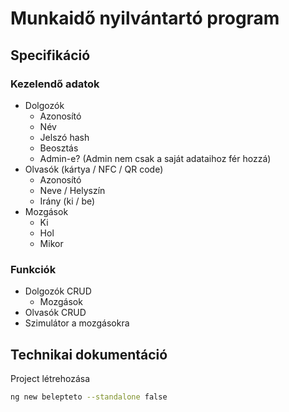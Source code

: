 # Munkaidő nyilvántartó program

## Specifikáció

### Kezelendő adatok
- Dolgozók
  - Azonosító
  - Név
  - Jelszó hash
  - Beosztás
  - Admin-e? (Admin nem csak a saját adataihoz fér hozzá)
- Olvasók (kártya / NFC / QR code)
  - Azonosító
  - Neve / Helyszín
  - Irány (ki / be)
- Mozgások
  - Ki
  - Hol
  - Mikor

### Funkciók
- Dolgozók CRUD
  - Mozgások
- Olvasók CRUD
- Szimulátor a mozgásokra

## Technikai dokumentáció
Project létrehozása
``` bash
ng new belepteto --standalone false
```
